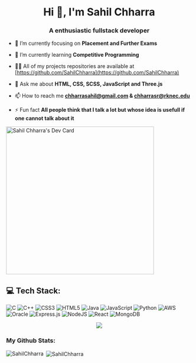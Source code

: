 <h1 align="center">Hi 👋, I'm Sahil Chharra</h1>
<h3 align="center">A enthusiastic fullstack developer</h3>

- 🔭 I’m currently focusing on **Placement and Further Exams**

- 🌱 I’m currently learning **Competitive Programming**

- 👨‍💻 All of my projects repositories are available at [https://github.com/SahilChharra](https://github.com/SahilChharra)

- 💬 Ask me about **HTML, CSS, SCSS, JavaScript and Three.js**

- 📫 How to reach me **chharrasahil@gmail.com & chharrasr@rknec.edu**

- ⚡ Fun fact **All people think that I talk a lot but whose idea is usefull if one cannot talk about it**

<a href="https://app.daily.dev/sahilchharra"><img src="https://api.daily.dev/devcards/5b909af302514d2e89d739e46e8b6683.png?r=0tj" width="400" alt="Sahil Chharra's Dev Card"/></a>

## 💻 Tech Stack:
![C](https://img.shields.io/badge/c-%2300599C.svg?style=for-the-badge&logo=c&logoColor=white) ![C++](https://img.shields.io/badge/c++-%2300599C.svg?style=for-the-badge&logo=c%2B%2B&logoColor=white) ![CSS3](https://img.shields.io/badge/css3-%231572B6.svg?style=for-the-badge&logo=css3&logoColor=white) ![HTML5](https://img.shields.io/badge/html5-%23E34F26.svg?style=for-the-badge&logo=html5&logoColor=white) ![Java](https://img.shields.io/badge/java-%23ED8B00.svg?style=for-the-badge&logo=java&logoColor=white) ![JavaScript](https://img.shields.io/badge/javascript-%23323330.svg?style=for-the-badge&logo=javascript&logoColor=%23F7DF1E) ![Python](https://img.shields.io/badge/python-3670A0?style=for-the-badge&logo=python&logoColor=ffdd54) ![AWS](https://img.shields.io/badge/AWS-%23FF9900.svg?style=for-the-badge&logo=amazon-aws&logoColor=white) ![Oracle](https://img.shields.io/badge/Oracle-F80000?style=for-the-badge&logo=oracle&logoColor=white) ![Express.js](https://img.shields.io/badge/express.js-%23404d59.svg?style=for-the-badge&logo=express&logoColor=%2361DAFB) ![NodeJS](https://img.shields.io/badge/node.js-6DA55F?style=for-the-badge&logo=node.js&logoColor=white) ![React](https://img.shields.io/badge/react-%2320232a.svg?style=for-the-badge&logo=react&logoColor=%2361DAFB) ![MongoDB](https://img.shields.io/badge/MongoDB-%234ea94b.svg?style=for-the-badge&logo=mongodb&logoColor=white)
<br/>

<p align="center"><a href="https://git.io/streak-stats" target="_blank" rel="noreferrer"><img src="https://streak-stats.demolab.com?user=SahilChharra&theme=dark&date_format=M%20j%5B%2C%20Y%5D"></a></p>


<h3>My Github Stats:</h3>
<p><img align="left" src="https://github-readme-stats.vercel.app/api/top-langs?username=SahilChharra&show_icons=true&locale=en&layout=compact" alt="SahilChharra" /></p>
<p>&nbsp;<img align="center" src="https://github-readme-stats.vercel.app/api?username=SahilChharra&show_icons=true&locale=en" alt="SahilChharra" /></p>
